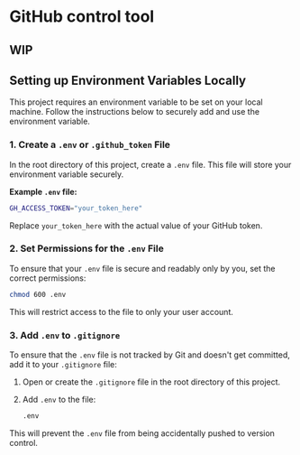 # GitHub control tool

## WIP

## Setting up Environment Variables Locally

This project requires an environment variable to be set on your local machine. Follow the instructions below to securely add and use the environment variable.

### 1. Create a `.env` or `.github_token` File

In the root directory of this project, create a `.env` file. This file will store your environment variable securely.

**Example `.env` file:**

```bash
GH_ACCESS_TOKEN="your_token_here"
```

Replace `your_token_here` with the actual value of your GitHub token.

### 2. Set Permissions for the `.env` File

To ensure that your `.env` file is secure and readably only by you, set the correct permissions:

```bash
chmod 600 .env
```

This will restrict access to the file to only your user account.

### 3. Add `.env` to `.gitignore`

To ensure that the `.env` file is not tracked by Git and doesn't get committed, add it to your `.gitignore` file:

1. Open or create the `.gitignore` file in the root directory of this project.
2. Add `.env` to the file:

    ```bash
    .env
    ```

This will prevent the `.env` file from being accidentally pushed to version control.
